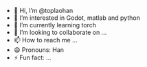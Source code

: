 - 👋 Hi, I’m @toplaohan
- 👀 I’m interested in Godot, matlab and python
- 🌱 I’m currently learning torch
- 💞️ I’m looking to collaborate on ...
- 📫 How to reach me ...
- 😄 Pronouns: Han
- ⚡ Fun fact: ...

<!---
toplaohan/toplaohan is a ✨ special ✨ repository because its `README.md` (this file) appears on your GitHub profile.
You can click the Preview link to take a look at your changes.
--->

